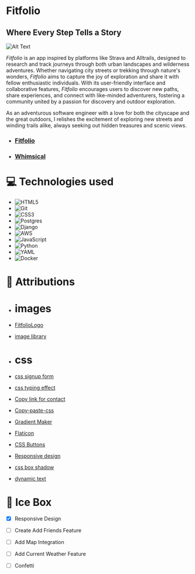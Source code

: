 # Fitfolio 
## Where Every Step Tells a Story

![Alt Text](./public/images/Unit%202.png)

*Fitfolio* is an app inspired by platforms like Strava and Alltrails, designed to research and track journeys through both urban landscapes and wilderness adventures. Whether navigating city streets or trekking through nature's wonders, *Fitfolio* aims to capture the joy of exploration and share it with fellow enthusiastic individuals. With its user-friendly interface and collaborative features, *Fitfolio* encourages users to discover new paths, share experiences, and connect with like-minded adventurers, fostering a community united by a passion for discovery and outdoor exploration.

As an adventurous software engineer with a love for both the cityscape and the great outdoors, I relishes the excitement of exploring new streets and winding trails alike, always seeking out hidden treasures and scenic views.



* ### [Fitfolio](https://pickleballtracker.fly.dev)
* ### [Whimsical](https://whimsical.com/fitfolio-9gjs8npZunk3R8SeGr2GE4)

# 💻 Technologies used 

* <a>![HTML5](https://img.shields.io/badge/html5-%23E34F26.svg?style=for-the-badge&logo=html5&logoColor=white)</a>
* <a>![Git](https://img.shields.io/badge/git-%23F05033.svg?style=for-the-badge&logo=git&logoColor=white)</a>
* <a>![CSS3](https://img.shields.io/badge/css3-%231572B6.svg?style=for-the-badge&logo=css3&logoColor=white)</a>
* <a>![Postgres](https://img.shields.io/badge/postgres-%23316192.svg?style=for-the-badge&logo=postgresql&logoColor=white)</a>
* <a>![Django](https://img.shields.io/badge/django-%23092E20.svg?style=for-the-badge&logo=django&logoColor=white)</a>
* <a>![AWS](https://img.shields.io/badge/AWS-%23FF9900.svg?style=for-the-badge&logo=amazon-aws&logoColor=white)</a>
* <a>![JavaScript](https://img.shields.io/badge/javascript-%23323330.svg?style=for-the-badge&logo=javascript&logoColor=%23F7DF1E)</a>
* <a>![Python](https://img.shields.io/badge/python-3670A0?style=for-the-badge&logo=python&logoColor=ffdd54)</a>
* <a>![YAML](https://img.shields.io/badge/yaml-%23ffffff.svg?style=for-the-badge&logo=yaml&logoColor=151515)</a>
* <a>![Docker](https://img.shields.io/badge/docker-%230db7ed.svg?style=for-the-badge&logo=docker&logoColor=white)</a>



# 💌 Attributions 
* # images
* [FitfolioLogo](https://www.shopify.com/tools/logo-maker)
* [image library](https://www.pexels.com/)

* # css
* [css signup form](https://codepen.io/jbui/pen/xEqWpL)
* [css typing effect](https://codepen.io/denic/pen/GRoOxbM)
* [Copy link for contact](https://uiverse.io/Pradeepsaranbishnoi/nice-earwig-94)
* [Copy-paste-css](https://copy-paste-css.com/)
* [Gradient Maker](https://coolors.co/gradient-maker/ddb4f6-8dd0fc)
* [Flaticon](https://www.flaticon.com/)
* [CSS Buttons](https://getcssscan.com/css-buttons-examples)
* [Responsive design](https://youtu.be/HbBMp6yUXO0?si=ewkSnuy17KrDCHoW)
* [css box shadow](https://getcssscan.com/css-box-shadow-examples)
* [dynamic text](https://alvarotrigo.com/blog/css-text-animations/)


# 🧊 Ice Box  
- [x] Responsive Design
- [ ] Create Add Friends Feature
- [ ] Add Map Integration
- [ ] Add Current Weather Feature
- [ ] Confetti






